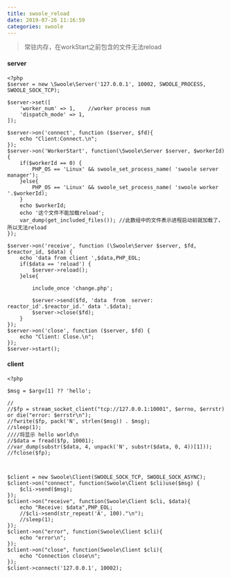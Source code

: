 ```yaml
---
title: swoole_reload
date: 2019-07-26 11:16:59
categories: swoole
---
```


> 常驻内存，在workStart之前包含的文件无法reload
> 

####  server


	<?php
	$server = new \Swoole\Server('127.0.0.1', 10002, SWOOLE_PROCESS, SWOOLE_SOCK_TCP);
	
	$server->set([
	    'worker_num' => 1,    //worker process num
	    'dispatch_mode' => 1,
	]);
	
	$server->on('connect', function ($server, $fd){
	    echo "Client:Connect.\n";
	});
	$server->on('WorkerStart', function(\Swoole\Server $server, $workerId) {
	    if($workerId == 0) {
	        PHP_OS == 'Linux' && swoole_set_process_name( 'swoole server manager');
	    }else{
	        PHP_OS == 'Linux' && swoole_set_process_name( 'swoole worker '.$workerId);
	    }
	    echo $workerId;
	    echo '这个文件不能加载reload';
	    var_dump(get_included_files()); //此数组中的文件表示进程启动前就加载了，所以无法reload
	});

<!--more-->

	$server->on('receive', function (\Swoole\Server $server, $fd, $reactor_id, $data) {
	    echo 'data from client ',$data,PHP_EOL;
	    if($data == 'reload') {
	        $server->reload();
	    }else{
	
	        include_once 'change.php';
	
	        $server->send($fd, 'data  from  server: reactor_id'.$reactor_id.' data '.$data);
	        $server->close($fd);
	    }
	});
	$server->on('close', function ($server, $fd) {
	    echo "Client: Close.\n";
	});
	$server->start();
	
	
####  client


	<?php
	
	$msg = $argv[1] ?? 'hello';
	
	//
	//$fp = stream_socket_client("tcp://127.0.0.1:10001", $errno, $errstr) or die("error: $errstr\n");
	//fwrite($fp, pack('N', strlen($msg)) . $msg);
	//sleep(1);
	////将显示 hello world\n
	//$data = fread($fp, 10001);
	//var_dump(substr($data, 4, unpack('N', substr($data, 0, 4))[1]));
	//fclose($fp);
	
	
	
	$client = new Swoole\Client(SWOOLE_SOCK_TCP, SWOOLE_SOCK_ASYNC);
	$client->on("connect", function(Swoole\Client $cli)use($msg) {
	    $cli->send($msg);
	});
	$client->on("receive", function(Swoole\Client $cli, $data){
	    echo "Receive: $data",PHP_EOL;
	    //$cli->send(str_repeat('A', 100)."\n");
	    //sleep(1);
	});
	$client->on("error", function(Swoole\Client $cli){
	    echo "error\n";
	});
	$client->on("close", function(Swoole\Client $cli){
	    echo "Connection close\n";
	});
	$client->connect('127.0.0.1', 10002);

